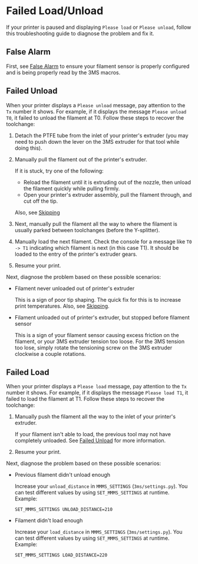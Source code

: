 # Failed Load/Unload

If your printer is paused and displaying `Please load` or `Please unload`, follow this troubleshooting guide to diagnose the problem and fix it.

## False Alarm

First, see [False Alarm](falsealarm.md) to ensure your filament sensor is properly configured and is being properly read by the 3MS macros.

## Failed Unload

When your printer displays a `Please unload` message, pay attention to the `Tx` number it shows. For example, if it displays the message `Please unload T0`, it failed to unload the filament at T0. Follow these steps to recover the toolchange:

1. Detach the PTFE tube from the inlet of your printer's extruder (you may need to push down the lever on the 3MS extruder for that tool while doing this).
2. Manually pull the filament out of the printer's extruder.

    If it is stuck, try one of the following:

    - Reload the filament until it is extruding out of the nozzle, then unload the filament quickly while pulling firmly.
    - Open your printer's extruder assembly, pull the filament through, and cut off the tip.

    Also, see [Skipping](skipping.md)

3. Next, manually pull the filament all the way to where the filament is usually parked between toolchanges (before the Y-splitter).
4. Manually load the next filament. Check the console for a message like `T0 -> T1` indicating which filament is next (in this case T1). It should be loaded to the entry of the printer's extruder gears.
5. Resume your print.

Next, diagnose the problem based on these possible scenarios:

- Filament never unloaded out of printer's extruder

    This is a sign of poor tip shaping. The quick fix for this is to increase print temperatures. Also, see [Skipping](skipping.md).

- Filament unloaded out of printer's extruder, but stopped before filament sensor

    This is a sign of your filament sensor causing excess friction on the filament, or your 3MS extruder tension too loose. For the 3MS tension too lose, simply rotate the tensioning screw on the 3MS extruder clockwise a couple rotations.

## Failed Load

When your printer displays a `Please load` message, pay attention to the `Tx` number it shows. For example, if it displays the message `Please load T1`, it failed to load the filament at T1. Follow these steps to recover the toolchange:

1. Manually push the filament all the way to the inlet of your printer's extruder.

    If your filament isn't able to load, the previous tool may not have completely unloaded. See [Failed Unload](#failed-unload) for more information.

2. Resume your print.

Next, diagnose the problem based on these possible scenarios:

- Previous filament didn't unload enough

    Increase your `unload_distance` in `MMMS_SETTINGS` (`3ms/settings.py`). You can test different values by using `SET_MMMS_SETTINGS` at runtime. Example:

    ```
    SET_MMMS_SETTINGS UNLOAD_DISTANCE=210
    ```

- Filament didn't load enough

    Increase your `load_distance` in `MMMS_SETTINGS` (`3ms/settings.py`). You can test different values by using `SET_MMMS_SETTINGS` at runtime. Example:

    ```
    SET_MMMS_SETTINGS LOAD_DISTANCE=220
    ```